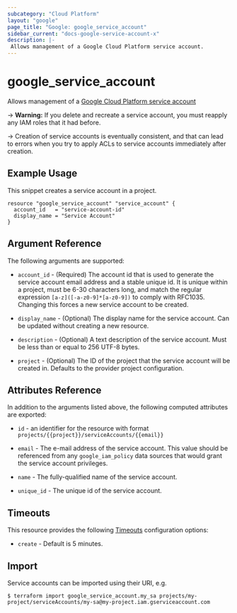 ```yaml
---
subcategory: "Cloud Platform"
layout: "google"
page_title: "Google: google_service_account"
sidebar_current: "docs-google-service-account-x"
description: |-
 Allows management of a Google Cloud Platform service account.
---
```


# google\_service\_account

Allows management of a [Google Cloud Platform service account](https://cloud.google.com/compute/docs/access/service-accounts)

-> **Warning:**  If you delete and recreate a service account, you must reapply any IAM roles that it had before.

-> Creation of service accounts is eventually consistent, and that can lead to
errors when you try to apply ACLs to service accounts immediately after
creation.

## Example Usage

This snippet creates a service account in a project.

```hcl
resource "google_service_account" "service_account" {
  account_id   = "service-account-id"
  display_name = "Service Account"
}
```

## Argument Reference

The following arguments are supported:

* `account_id` - (Required) The account id that is used to generate the service
    account email address and a stable unique id. It is unique within a project,
    must be 6-30 characters long, and match the regular expression `[a-z]([-a-z0-9]*[a-z0-9])`
    to comply with RFC1035. Changing this forces a new service account to be created.

* `display_name` - (Optional) The display name for the service account.
    Can be updated without creating a new resource.

* `description` - (Optional) A text description of the service account.
    Must be less than or equal to 256 UTF-8 bytes.

* `project` - (Optional) The ID of the project that the service account will be created in.
    Defaults to the provider project configuration.

## Attributes Reference

In addition to the arguments listed above, the following computed attributes are
exported:

* `id` - an identifier for the resource with format `projects/{{project}}/serviceAccounts/{{email}}`

* `email` - The e-mail address of the service account. This value
    should be referenced from any `google_iam_policy` data sources
    that would grant the service account privileges.

* `name` - The fully-qualified name of the service account.

* `unique_id` - The unique id of the service account.

## Timeouts

This resource provides the following
[Timeouts](/docs/configuration/resources.html#timeouts) configuration options:

- `create` - Default is 5 minutes.

## Import

Service accounts can be imported using their URI, e.g.

```
$ terraform import google_service_account.my_sa projects/my-project/serviceAccounts/my-sa@my-project.iam.gserviceaccount.com
```
